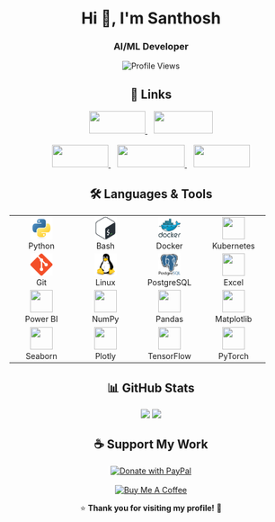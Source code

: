 <div align="center">

# Hi 👋, I'm Santhosh
### AI/ML Developer

![Profile Views](https://komarev.com/ghpvc/?username=wydoinn&label=Profile%20Views&color=0e75b6&style=flat)


## 🔗 Links
<p align="center">
  <a href="https://linkedin.com/in/santhoshs18">
    <img src="https://img.shields.io/badge/LinkedIn-0077B5?style=for-the-badge&logo=linkedin&logoColor=white" height="40" width="100" />
  </a>&nbsp;&nbsp;
  <a href="https://www.kaggle.com/wydoinn">
    <img src="https://img.shields.io/badge/Kaggle-20BEFF?style=for-the-badge&logo=kaggle&logoColor=white" height="40" width="105" />
  </a>
  <br><br>
  <a href="https://dev.to/wydoinn">
    <img src="https://img.shields.io/badge/Dev.to-333333?style=for-the-badge&logo=dev.to&logoColor=white" height="40" width="100" />
  </a>&nbsp;&nbsp;
  <a href="https://santhoshhh.notion.site/portfolio">
    <img src="https://img.shields.io/badge/Portfolio-white?style=for-the-badge&logo=notion&logoColor=black" height="40" width="120" />
  </a>&nbsp;&nbsp;
  <a href="https://drive.google.com/file/d/1Wz0QBHq0qMQy3YvSykc0oXUev7VgASuQ/view?usp=share_link">
    <img src="https://img.shields.io/badge/Resume-34A853?style=for-the-badge&logo=googledrive&logoColor=white" height="40" width="100" />
  </a>
</p>



## 🛠️ Languages & Tools
<table align="center">
  <tr>
    <td align="center" width="100">
      <img src="https://raw.githubusercontent.com/devicons/devicon/master/icons/python/python-original.svg" width="40" height="40" /><br>Python
    </td>
    <td align="center" width="100">
      <img src="https://raw.githubusercontent.com/devicons/devicon/master/icons/bash/bash-original.svg" width="40" height="40" /><br>Bash
    </td>
    <td align="center" width="100">
      <img src="https://raw.githubusercontent.com/devicons/devicon/master/icons/docker/docker-original-wordmark.svg" width="40" height="40" /><br>Docker
    </td>
    <td align="center" width="100">
      <img src="https://www.vectorlogo.zone/logos/kubernetes/kubernetes-icon.svg" width="40" height="40" /><br>Kubernetes
    </td>
  </tr>
  <tr>
    <td align="center" width="100">
      <img src="https://raw.githubusercontent.com/devicons/devicon/master/icons/git/git-original.svg" width="40" height="40" /><br>Git
    </td>
    <td align="center" width="100">
      <img src="https://raw.githubusercontent.com/devicons/devicon/master/icons/linux/linux-original.svg" width="40" height="40" /><br>Linux
    </td>
    <td align="center" width="100">
      <img src="https://raw.githubusercontent.com/devicons/devicon/master/icons/postgresql/postgresql-original-wordmark.svg" width="40" height="40" /><br>PostgreSQL
    </td>
    <td align="center" width="100">
      <img src="https://img.icons8.com/color/48/microsoft-excel-2019--v1.png" width="40" height="40" /><br>Excel
    </td>
  </tr>
  <tr>
    <td align="center" width="100">
      <img src="https://img.icons8.com/color/48/power-bi.png" width="40" height="40" /><br>Power BI
    </td>
    <td align="center" width="100">
      <img src="https://upload.wikimedia.org/wikipedia/commons/3/31/NumPy_logo_2020.svg" width="40" height="40" /><br>NumPy
    </td>
    <td align="center" width="100">
      <img src="https://pandas.pydata.org/static/img/pandas_mark.svg" width="40" height="40" /><br>Pandas
    </td>
    <td align="center" width="100">
      <img src="https://matplotlib.org/stable/_images/sphx_glr_logos2_001_2_00x.png" width="40" height="40" /><br>Matplotlib
    </td>
  </tr>
  <tr>
    <td align="center" width="100">
      <img src="https://seaborn.pydata.org/_static/logo-wide-lightbg.svg" width="40" height="40" /><br>Seaborn
    </td>
    <td align="center" width="100">
      <img src="https://images.plot.ly/logo/new-branding/plotly-logomark.png" width="40" height="40" /><br>Plotly
    </td>
    <td align="center" width="100">
      <img src="https://www.vectorlogo.zone/logos/tensorflow/tensorflow-icon.svg" width="40" height="40" /><br>TensorFlow
    </td>
    <td align="center" width="100">
      <img src="https://www.vectorlogo.zone/logos/pytorch/pytorch-icon.svg" width="40" height="40" /><br>PyTorch
    </td>
  </tr>
</table>


## 📊 GitHub Stats
<p align="center">
  <img src="https://github-readme-stats.vercel.app/api?username=wydoinn&show_icons=true&theme=gruvbox" height="150" />
  <img src="https://github-readme-streak-stats.herokuapp.com/?user=wydoinn&theme=gruvbox" height="150" />
</p>


## ☕ Support My Work
<p align="center">
  <a href="https://www.paypal.com/paypalme/santhoshhh18">
    <img src="https://github.com/andreostrovsky/donate-with-paypal/blob/master/PNG/blue.png?raw=true" width="170" alt="Donate with PayPal" />
  </a>
  <br><br>
  <a href="https://www.buymeacoffee.com/wydoinn">
    <img src="https://cdn.buymeacoffee.com/buttons/v2/default-yellow.png" width="170" alt="Buy Me A Coffee" />
  </a>
</p>


⭐ **Thank you for visiting my profile!** 🚀

</div>
